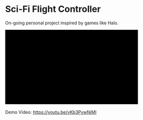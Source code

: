 # Sci-Fi Flight Controller

On-going personal project inspired by games like Halo.

![](Assets/Media/FlightControllerThumbnail.gif)

Demo Video: https://youtu.be/vKb3PywNiMI
